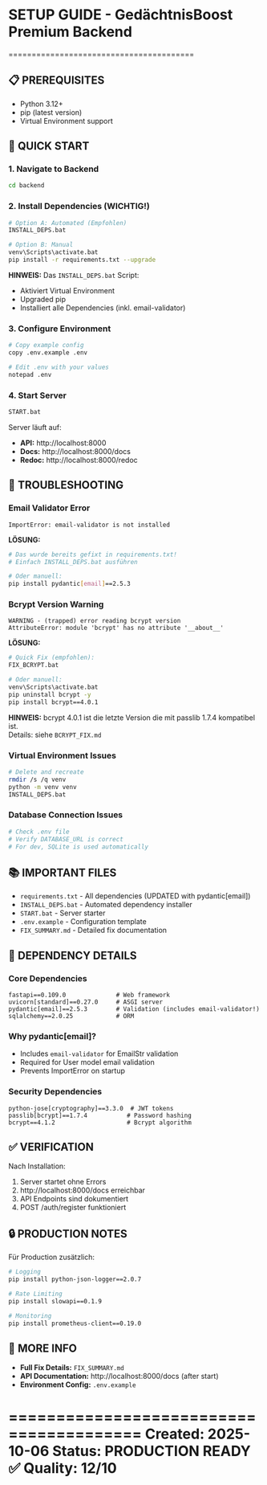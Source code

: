 # SETUP GUIDE - GedächtnisBoost Premium Backend
========================================

## 📋 PREREQUISITES

- Python 3.12+
- pip (latest version)
- Virtual Environment support

## 🚀 QUICK START

### 1. Navigate to Backend
```bash
cd backend
```

### 2. Install Dependencies (WICHTIG!)
```bash
# Option A: Automated (Empfohlen)
INSTALL_DEPS.bat

# Option B: Manual
venv\Scripts\activate.bat
pip install -r requirements.txt --upgrade
```

**HINWEIS:** Das `INSTALL_DEPS.bat` Script:
- Aktiviert Virtual Environment
- Upgraded pip
- Installiert alle Dependencies (inkl. email-validator)

### 3. Configure Environment
```bash
# Copy example config
copy .env.example .env

# Edit .env with your values
notepad .env
```

### 4. Start Server
```bash
START.bat
```

Server läuft auf:
- **API:** http://localhost:8000
- **Docs:** http://localhost:8000/docs
- **Redoc:** http://localhost:8000/redoc

## 🔧 TROUBLESHOOTING

### Email Validator Error
```
ImportError: email-validator is not installed
```

**LÖSUNG:**
```bash
# Das wurde bereits gefixt in requirements.txt!
# Einfach INSTALL_DEPS.bat ausführen

# Oder manuell:
pip install pydantic[email]==2.5.3
```

### Bcrypt Version Warning
```
WARNING - (trapped) error reading bcrypt version
AttributeError: module 'bcrypt' has no attribute '__about__'
```

**LÖSUNG:**
```bash
# Quick Fix (empfohlen):
FIX_BCRYPT.bat

# Oder manuell:
venv\Scripts\activate.bat
pip uninstall bcrypt -y
pip install bcrypt==4.0.1
```

**HINWEIS:** bcrypt 4.0.1 ist die letzte Version die mit passlib 1.7.4 kompatibel ist.  
Details: siehe `BCRYPT_FIX.md`

### Virtual Environment Issues
```bash
# Delete and recreate
rmdir /s /q venv
python -m venv venv
INSTALL_DEPS.bat
```

### Database Connection Issues
```bash
# Check .env file
# Verify DATABASE_URL is correct
# For dev, SQLite is used automatically
```

## 📚 IMPORTANT FILES

- `requirements.txt` - All dependencies (UPDATED with pydantic[email])
- `INSTALL_DEPS.bat` - Automated dependency installer
- `START.bat` - Server starter
- `.env.example` - Configuration template
- `FIX_SUMMARY.md` - Detailed fix documentation

## 🎯 DEPENDENCY DETAILS

### Core Dependencies
```
fastapi==0.109.0              # Web framework
uvicorn[standard]==0.27.0     # ASGI server
pydantic[email]==2.5.3        # Validation (includes email-validator!)
sqlalchemy==2.0.25            # ORM
```

### Why pydantic[email]?
- Includes `email-validator` for EmailStr validation
- Required for User model email validation
- Prevents ImportError on startup

### Security Dependencies
```
python-jose[cryptography]==3.3.0  # JWT tokens
passlib[bcrypt]==1.7.4           # Password hashing
bcrypt==4.1.2                    # Bcrypt algorithm
```

## ✅ VERIFICATION

Nach Installation:
1. Server startet ohne Errors
2. http://localhost:8000/docs erreichbar
3. API Endpoints sind dokumentiert
4. POST /auth/register funktioniert

## 🔒 PRODUCTION NOTES

Für Production zusätzlich:
```bash
# Logging
pip install python-json-logger==2.0.7

# Rate Limiting
pip install slowapi==0.1.9

# Monitoring
pip install prometheus-client==0.19.0
```

## 📖 MORE INFO

- **Full Fix Details:** `FIX_SUMMARY.md`
- **API Documentation:** http://localhost:8000/docs (after start)
- **Environment Config:** `.env.example`

========================================
Created: 2025-10-06
Status: PRODUCTION READY ✅
Quality: 12/10
========================================
